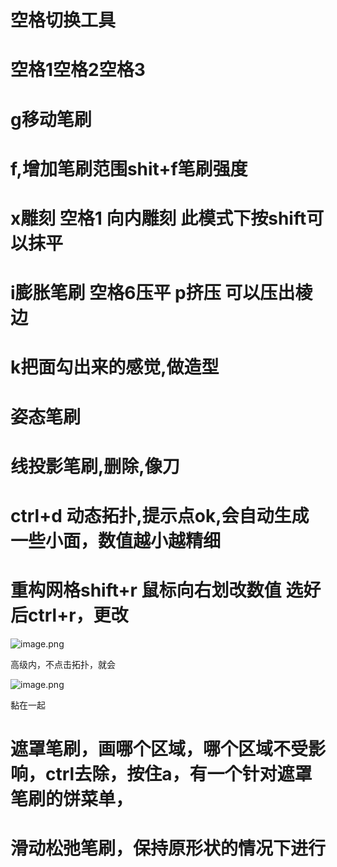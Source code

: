 # 空格切换工具

# 空格1空格2空格3

# g移动笔刷

# f,增加笔刷范围shit+f笔刷强度

# x雕刻 空格1 向内雕刻 此模式下按shift可以抹平

# i膨胀笔刷 空格6压平 p挤压 可以压出棱边

# k把面勾出来的感觉,做造型

# 姿态笔刷

# 线投影笔刷,删除,像刀

# ctrl+d 动态拓扑,提示点ok,会自动生成一些小面，数值越小越精细


# 重构网格shift+r 鼠标向右划改数值 选好后ctrl+r，更改

![image.png](https://cdn.jsdelivr.net/gh/ymingZ/note-gen-image-sync@main/2025-08/48c82ddc-9ecd-4688-b58e-3d03e78a8636.png)

高级内，不点击拓扑，就会

![image.png](https://cdn.jsdelivr.net/gh/ymingZ/note-gen-image-sync@main/2025-08/edbc8cb2-b955-4497-8c41-3f94d60454a3.png)

黏在一起

# 遮罩笔刷，画哪个区域，哪个区域不受影响，ctrl去除，按住a，有一个针对遮罩笔刷的饼菜单，

# 滑动松弛笔刷，保持原形状的情况下进行
